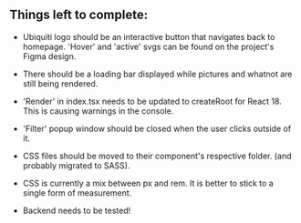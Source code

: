 ## Things left to complete:

- Ubiquiti logo should be an interactive button that navigates back to homepage. 'Hover' and 'active' svgs can be found on the project's Figma design.

- There should be a loading bar displayed while pictures and whatnot are still being rendered.

- 'Render' in index.tsx needs to be updated to createRoot for React 18. This is causing warnings in the console.

- 'Filter' popup window should be closed when the user clicks outside of it.

- CSS files should be moved to their component's respective folder. (and probably migrated to SASS).

- CSS is currently a mix between px and rem. It is better to stick to a single form of measurement.

- Backend needs to be tested!